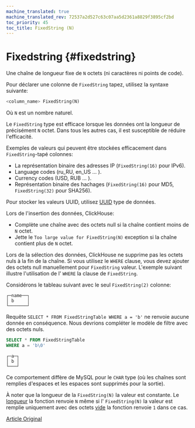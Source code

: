 ```yaml
---
machine_translated: true
machine_translated_rev: 72537a2d527c63c07aa5d2361a8829f3895cf2bd
toc_priority: 45
toc_title: FixedString (N)
---
```


# Fixedstring {#fixedstring}

Une chaîne de longueur fixe de `N` octets (ni caractères ni points de code).

Pour déclarer une colonne de `FixedString` tapez, utilisez la syntaxe suivante:

``` sql
<column_name> FixedString(N)
```

Où `N` est un nombre naturel.

Le `FixedString` type est efficace lorsque les données ont la longueur de précisément `N` octet. Dans tous les autres cas, il est susceptible de réduire l'efficacité.

Exemples de valeurs qui peuvent être stockées efficacement dans `FixedString`-tapé colonnes:

-   La représentation binaire des adresses IP (`FixedString(16)` pour IPv6).
-   Language codes (ru\_RU, en\_US … ).
-   Currency codes (USD, RUB … ).
-   Représentation binaire des hachages (`FixedString(16)` pour MD5, `FixedString(32)` pour SHA256).

Pour stocker les valeurs UUID, utilisez [UUID](uuid.md) type de données.

Lors de l'insertion des données, ClickHouse:

-   Complète une chaîne avec des octets null si la chaîne contient moins de `N` octet.
-   Jette le `Too large value for FixedString(N)` exception si la chaîne contient plus de `N` octet.

Lors de la sélection des données, ClickHouse ne supprime pas les octets nuls à la fin de la chaîne. Si vous utilisez le `WHERE` clause, vous devez ajouter des octets null manuellement pour `FixedString` valeur. L'exemple suivant illustre l'utilisation de l' `WHERE` la clause de `FixedString`.

Considérons le tableau suivant avec le seul `FixedString(2)` colonne:

``` text
┌─name──┐
│ b     │
└───────┘
```

Requête `SELECT * FROM FixedStringTable WHERE a = 'b'` ne renvoie aucune donnée en conséquence. Nous devrions compléter le modèle de filtre avec des octets nuls.

``` sql
SELECT * FROM FixedStringTable
WHERE a = 'b\0'
```

``` text
┌─a─┐
│ b │
└───┘
```

Ce comportement diffère de MySQL pour le `CHAR` type (où les chaînes sont remplies d'espaces et les espaces sont supprimés pour la sortie).

À noter que la longueur de la `FixedString(N)` la valeur est constante. Le [longueur](../../sql-reference/functions/array-functions.md#array_functions-length) la fonction renvoie `N` même si l' `FixedString(N)` la valeur est remplie uniquement avec des octets [vide](../../sql-reference/functions/string-functions.md#empty) la fonction renvoie `1` dans ce cas.

[Article Original](https://clickhouse.tech/docs/en/data_types/fixedstring/) <!--hide-->
